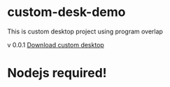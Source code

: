 # custom-desk-demo
This is custom desktop project using program overlap

v 0.0.1
[Download custom desktop](https://drive.google.com/file/d/1a-pf1qHMB6ngFxjQqfsOZMg8EGibv1c5/view?usp=sharing)

# Nodejs required!
